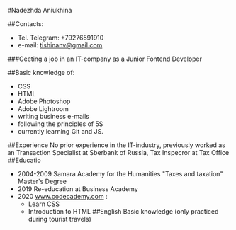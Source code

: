 #Nadezhda Aniukhina

##Сontacts:
* Tel. Telegram: +79276591910
* e-mail: tishinanv@gmail.com

###Geeting a job in an IT-company as a Junior Fontend Developer

##Basic knowledge of:
* CSS
* HTML
* Adobe Photoshop 
* Adobe Lightroom 
* writing business e-mails
* following the principles of 5S
* currently learning Git and JS.

##Experience
No prior experience in the IT-industry, previously worked as an  Transaction Specialist at Sberbank of Russia, Tax Inspecror at Tax Office
##Educatio
* 2004-2009 Samara Academy for the Humanities "Taxes and taxation" Master's Degree
* 2019 Re-education at Business Academy
* 2020 www.codecademy.com :
     *  Learn CSS
     *  Introduction to HTML
##English
Basic knowledge (only practiced during tourist travels)